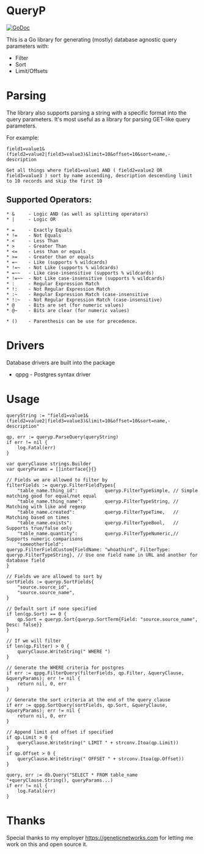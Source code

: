 # QueryP

[![GoDoc](https://godoc.org/github.com/snowzach/queryp?status.svg)](https://godoc.org/github.com/snowzach/queryp)

This is a Go library for generating (mostly) database agnostic query parameters with:
* Filter
* Sort
* Limit/Offsets

# Parsing
The library also supports parsing a string with a specific format into the query parameters. It's most
useful as a library for parsing GET-like query parameters.

For example: 
```
field1=value1&(field2=value2|field3=value3)&limit=10&offset=10&sort=name,-description

Get all things where field1=value1 AND ( field2=value2 OR field3=value3 ) sort by name ascending, description descending limit to 10 records and skip the first 10
```

## Supported Operators:
    * &		- Logic AND (as well as splitting operators)
    * |		- Logic OR

	* =     - Exactly Equals
	* !=    - Not Equals
	* < 	- Less Than
	* >		- Greater Than
	* <=	- Less than or equals
	* >=	- Greater than or equals
	* =~	- Like (supports % wildcards)
	* !=~   - Not Like (supports % wildcards)
	* =~~   - Like case-insensitive (supports % wildcards)
	* !=~~	- Not Like case-insensitive (supports % wildcards)
	* :		- Regular Expression Match
	* !:	- Not Regular Expression Match
	* :~	- Regular Expression Match (case-insensitive
	* !:~	- Not Regular Expression Match (case-insensitive)
	* @     - Bits are set (for numeric values)
	* @~    - Bits are clear (for numeric values)

	* ()	- Parenthesis can be use for precedence.

# Drivers
Database drivers are built into the package
* qppg - Postgres syntax driver

# Usage

```
queryString := "field1=value1&(field2=value2|field3=value3)&limit=10&offset=10&sort=name,-description"

qp, err := queryp.ParseQuery(queryString)
if err != nil {
	log.Fatal(err)
}

var queryClause strings.Builder
var queryParams = []interface{}{}

// Fields we are allowed to filter by
filterFields := queryp.FilterFieldTypes{
	"table_name.thing_id":          queryp.FilterTypeSimple, // Simple matching good for equal/not equal
	"table_name.thing_name":        queryp.FilterTypeString, // Matching with like and regexp
	"table_name.created":           queryp.FilterTypeTime,   // Matching based on times
	"table_name.exists":            queryp.FilterTypeBool,   // Supports true/false only
	"table_name.quantity":          queryp.FilterTypeNumeric,// Supports numeric comparisons
	"someotherfield":               queryp.FilterFieldCustom{FieldName: "whoathird", FilterType: queryp.FilterTypeString}, // Use one field name in URL and another for database field
}

// Fields we are allowed to sort by
sortFields := queryp.SortFields{
	"source.source_id",
	"source.source_name",
}

// Default sort if none specified
if len(qp.Sort) == 0 {
	qp.Sort = queryp.Sort{queryp.SortTerm{Field: "source.source_name", Desc: false}}
}

// If we will filter
if len(qp.Filter) > 0 {
	queryClause.WriteString(" WHERE ")
}

// Generate the WHERE criteria for postgres
if err := qppg.FilterQuery(filterFields, qp.Filter, &queryClause, &queryParams); err != nil {
	return nil, 0, err
}

// Generate the sort criteria at the end of the query clause 
if err := qppg.SortQuery(sortFields, qp.Sort, &queryClause, &queryParams); err != nil {
	return nil, 0, err
}

// Append limit and offset if specified
if qp.Limit > 0 {
	queryClause.WriteString(" LIMIT " + strconv.Itoa(qp.Limit))
}
if qp.Offset > 0 {
	queryClause.WriteString(" OFFSET " + strconv.Itoa(qp.Offset))
}

query, err := db.Query("SELECT * FROM table_name "+queryClause.String(), queryParams...)
if err != nil {
	log.Fatal(err)
}

```

# Thanks
Special thanks to my employer https://geneticnetworks.com for letting me work on this and open source it.


